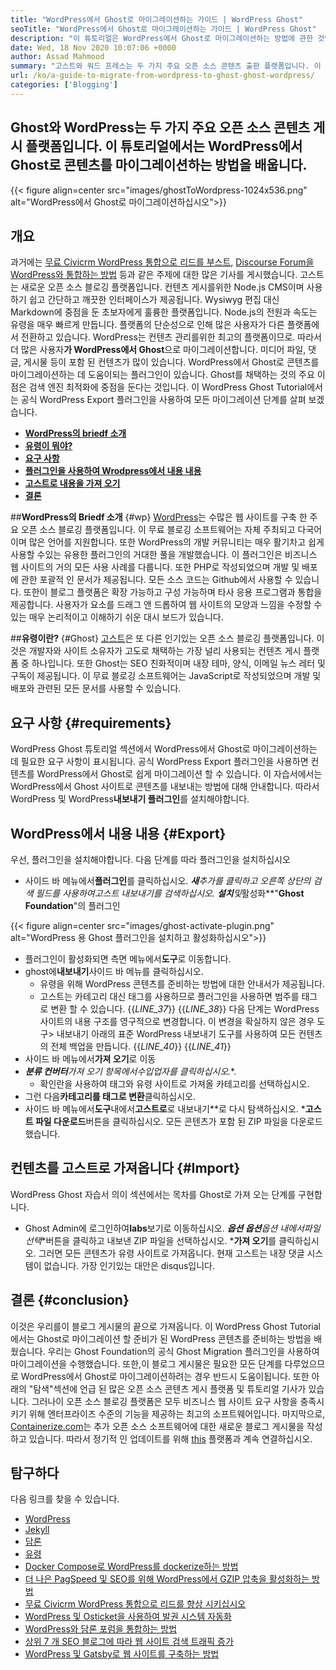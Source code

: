 ```yaml
---
title: "WordPress에서 Ghost로 마이그레이션하는 가이드 | WordPress Ghost" 
seoTitle: "WordPress에서 Ghost로 마이그레이션하는 가이드 | WordPress Ghost" 
description: "이 튜토리얼은 WordPress에서 Ghost로 마이그레이션하는 방법에 관한 것입니다. 기존 WordPress 웹 사이트에서 게시물과 페이지를 유령으로 마이그레이션하는 방법을 배울 것입니다." 
date: Wed, 18 Nov 2020 10:07:06 +0000
author: Assad Mahmood
summary: "고스트와 워드 프레스는 두 가지 주요 오픈 소스 콘텐츠 출판 플랫폼입니다. 이 튜토리얼에서는 WordPress에서 Ghost로 콘텐츠를 마이그레이션하는 방법을 배웁니다." 
url: /ko/a-guide-to-migrate-from-wordpress-to-ghost-ghost-wordpress/
categories: ['Blogging']
---
```


## Ghost와 WordPress는 두 가지 주요 오픈 소스 콘텐츠 게시 플랫폼입니다. 이 튜토리얼에서는 WordPress에서 Ghost로 콘텐츠를 마이그레이션하는 방법을 배웁니다.

{{< figure align=center src="images/ghostToWordpress-1024x536.png" alt="WordPress에서 Ghost로 마이그레이션하십시오">}}


## 개요
과거에는 [무료 Civicrm WordPress 통합으로 리드를 부스트][1], [Discourse Forum을 WordPress와 통합하는 방법][2] 등과 같은 주제에 대한 많은 기사를 게시했습니다. 고스트는 새로운 오픈 소스 블로깅 플랫폼입니다. 컨텐츠 게시를위한 Node.js CMS이며 사용하기 쉽고 간단하고 깨끗한 인터페이스가 제공됩니다. Wysiwyg 편집 대신 Markdown에 중점을 둔 초보자에게 훌륭한 플랫폼입니다. Node.js의 전원과 속도는 유령을 매우 빠르게 만듭니다. 플랫폼의 단순성으로 인해 많은 사용자가 다른 플랫폼에서 전환하고 있습니다. WordPress는 컨텐츠 관리를위한 최고의 플랫폼이므로.
따라서 더 많은 사용자**가 WordPress에서 Ghost**으로 마이그레이션합니다. 미디어 파일, 댓글, 게시물 등이 포함 된 컨텐츠가 많이 있습니다. WordPress에서 Ghost로 콘텐츠를 마이그레이션하는 데 도움이되는 플러그인이 있습니다. Ghost를 채택하는 것의 주요 이점은 검색 엔진 최적화에 중점을 둔다는 것입니다. 이 WordPress Ghost Tutorial에서는 공식 WordPress Export 플러그인을 사용하여 모든 마이그레이션 단계를 살펴 보겠습니다.
* **[WordPress의 briedf 소개][3]**
* **[유령이 뭐야?][4]**
* **[요구 사항][5]**
* **[플러그인을 사용하여 Wrodpress에서 내용 내용][6]**
* **[고스트로 내용을 가져 오기][7]**
* **[결론][8]**

##**WordPress의 Briedf 소개** {#wp}
[WordPress][9]는 수많은 웹 사이트를 구축 한 주요 오픈 소스 블로깅 플랫폼입니다. 이 무료 블로깅 소프트웨어는 자체 주최되고 다국어이며 많은 언어를 지원합니다. 또한 WordPress의 개발 커뮤니티는 매우 활기차고 쉽게 사용할 수있는 유용한 플러그인의 거대한 풀을 개발했습니다. 이 플러그인은 비즈니스 웹 사이트의 거의 모든 사용 사례를 다룹니다. 또한 PHP로 작성되었으며 개발 및 배포에 관한 포괄적 인 문서가 제공됩니다. 모든 소스 코드는 Github에서 사용할 수 있습니다. 또한이 블로그 플랫폼은 확장 가능하고 구성 가능하며 타사 응용 프로그램과 통합을 제공합니다. 사용자가 요소를 드래그 앤 드롭하여 웹 사이트의 모양과 느낌을 수정할 수있는 매우 논리적이고 이해하기 쉬운 대시 보드가 있습니다.

##**유령이란?** {#Ghost}
[고스트][10]은 또 다른 인기있는 오픈 소스 블로깅 플랫폼입니다. 이것은 개발자와 사이트 소유자가 고도로 채택하는 가장 널리 사용되는 컨텐츠 게시 플랫폼 중 하나입니다. 또한 Ghost는 SEO 친화적이며 내장 테마, 양식, 이메일 뉴스 레터 및 구독이 제공됩니다. 이 무료 블로깅 소프트웨어는 JavaScript로 작성되었으며 개발 및 배포와 관련된 모든 문서를 사용할 수 있습니다.

## 요구 사항   {#requirements}
WordPress Ghost 튜토리얼 섹션에서 WordPress에서 Ghost로 마이그레이션하는 데 필요한 요구 사항이 표시됩니다. 공식 WordPress Export 플러그인을 사용하면 컨텐츠를 WordPress에서 Ghost로 쉽게 마이그레이션 할 수 있습니다. 이 자습서에서는 WordPress에서 Ghost 사이트로 콘텐츠를 내보내는 방법에 대해 안내합니다. 따라서 WordPress 및 WordPress**내보내기 플러그인**를 설치해야합니다.

## WordPress에서 내용 내용   {#Export}
우선, 플러그인을 설치해야합니다. 다음 단계를 따라 플러그인을 설치하십시오
* 사이드 바 메뉴에서**플러그인**를 클릭하십시오.
***새**추가**를 클릭하고 오른쪽 상단의 검색 필드를 사용하여**고스트 내보내기**를 검색하십시오.
***설치**및**활성화**"**Ghost Foundation**"의 플러그인

{{< figure align=center src="images/ghost-activate-plugin.png" alt="WordPress 용 Ghost 플러그인을 설치하고 활성화하십시오">}}

* 플러그인이 활성화되면 측면 메뉴에서**도구**로 이동합니다.
* ghost에**내보내기**사이드 바 메뉴를 클릭하십시오.
  * 유령을 위해 WordPress 콘텐츠를 준비하는 방법에 대한 안내서가 제공됩니다.
  * 고스트는 카테고리 대신 태그를 사용하므로 플러그인을 사용하면 범주를 태그로 변환 할 수 있습니다.
{{_LINE_37_}}
{{_LINE_38_}}
    다음 단계는 WordPress 사이트의 내용 구조를 영구적으로 변경합니다. 이 변경을 확실하지 않은 경우 도구> 내보내기 아래의 표준 WordPress 내보내기 도구를 사용하여 모든 컨텐츠의 전체 백업을 만듭니다.
{{_LINE_40_}}
{{_LINE_41_}}
* 사이드 바 메뉴에서**가져 오기**로 이동
* ***분류 컨버터**가져 오기 항목에서**수입업자를 클릭하십시오.**.
  * 확인란을 사용하여 태그와 유령 사이트로 가져올 카테고리를 선택하십시오.
* 그런 다음**카테고리를 태그로 변환**클릭하십시오.
* 사이드 바 메뉴에서**도구**내에서**고스트로**로 내보내기**로 다시 탐색하십시오.
***고스트 파일 다운로드**버튼을 클릭하십시오. 모든 콘텐츠가 포함 된 ZIP 파일을 다운로드했습니다.

## 컨텐츠를 고스트로 가져옵니다   {#Import}
WordPress Ghost 자습서 의이 섹션에서는 목차를 Ghost로 가져 오는 단계를 구현합니다.
* Ghost Admin에 로그인하여**labs**보기로 이동하십시오.
***옵션 옵션**옵션 내에서**파일 선택**버튼을 클릭하고 내보낸 ZIP 파일을 선택하십시오.
***가져 오기**를 클릭하십시오. 그러면 모든 콘텐츠가 유령 사이트로 가져옵니다.
현재 고스트는 내장 댓글 시스템이 없습니다. 가장 인기있는 대안은 disqus입니다.

## 결론   {#conclusion}
이것은 우리를이 블로그 게시물의 끝으로 가져옵니다. 이 WordPress Ghost Tutorial에서는 Ghost로 마이그레이션 할 준비가 된 WordPress 콘텐츠를 준비하는 방법을 배웠습니다. 우리는 Ghost Foundation의 공식 Ghost Migration 플러그인을 사용하여 마이그레이션을 수행했습니다. 또한,이 블로그 게시물은 필요한 모든 단계를 다루었으므로 WordPress에서 Ghost로 마이그레이션하려는 경우 반드시 도움이됩니다. 또한 아래의 "탐색"섹션에 언급 된 많은 오픈 소스 콘텐츠 게시 플랫폼 및 튜토리얼 기사가 있습니다. 그러나이 오픈 소스 블로깅 플랫폼은 모두 비즈니스 웹 사이트 요구 사항을 충족시키기 위해 엔터프라이즈 수준의 기능을 제공하는 최고의 소프트웨어입니다.
마지막으로, [Containerize.com][11]는 추가 오픈 소스 소프트웨어에 대한 새로운 블로그 게시물을 작성하고 있습니다. 따라서 정기적 인 업데이트를 위해 [this][12] 플랫폼과 계속 연결하십시오.

## 탐구하다
다음 링크를 찾을 수 있습니다.
  * [WordPress][9]
  * [Jekyll][13]
  * [담론][14]
  * [유령][10]
  * [Docker Compose로 WordPress를 dockerize하는 방법][15]
  * [더 나은 PagSpeed ​​및 SEO를 위해 WordPress에서 GZIP 압축을 활성화하는 방법][16]
  * [무료 Civicrm WordPress 통합으로 리드를 향상 시키십시오][1]
  * [WordPress 및 Osticket을 사용하여 발권 시스템 자동화][17]
  * [WordPress와 담론 포럼을 통합하는 방법][2]
  * [상위 7 개 SEO 블로그에 따라 웹 사이트 검색 트래픽 증가][18]
  * [WordPress 및 Gatsby로 웹 사이트를 구축하는 방법][19]

  
[1]: https://blog.containerize.com/blogging/civicrm-wordpress-integration-wordpress-tutorial/
[2]: https://blog.containerize.com/blogging/how-to-integrate-discourse-forum-with-wordpress/
[3]: #wp
[4]: #ghost
[5]: #requirements
[6]: #export
[7]: #import
[8]: #conclusion
[9]: https://products.containerize.com/blogging/wordpress/
[10]: https://products.containerize.com/blogging/ghost/
[11]: https://www.containerize.com/
[12]: https://blog.containerize.com/
[13]: https://products.containerize.com/blogging/jekyll/
[14]: https://products.containerize.com/discussion-forum/discourse/
[15]: https://blog.containerize.com/blogging/how-to-dockerize-wordpress-docker-wordpress/
[16]: https://blog.containerize.com/blogging/how-to-enable-gzip-compression-in-wordpress-gzip-wordpress/
[17]: https://blog.containerize.com/blogging/automate-ticketing-system-using-wordpress-and-osticket/
[18]: https://blog.containerize.com/blogging/increase-website-search-traffic-by-following-top-7-seo-blogs/
[19]: https://blog.containerize.com/blogging/how-does-gatsby-integrate-with-wordpress-gatsby-wordpress/
